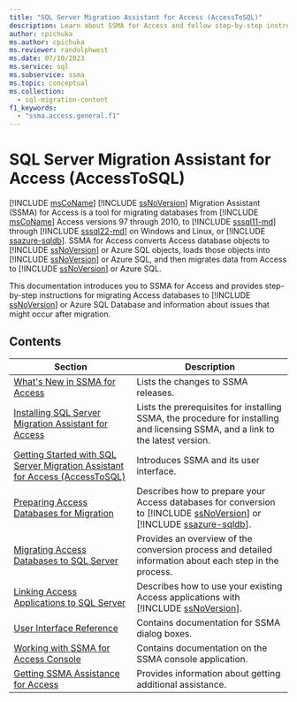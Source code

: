 ```yaml
---
title: "SQL Server Migration Assistant for Access (AccessToSQL)"
description: Learn about SSMA for Access and follow step-by-step instructions for migrating Access databases to SQL Server or Azure SQL Database.
author: cpichuka
ms.author: cpichuka
ms.reviewer: randolphwest
ms.date: 07/10/2023
ms.service: sql
ms.subservice: ssma
ms.topic: conceptual
ms.collection:
  - sql-migration-content
f1_keywords:
  - "ssma.access.general.f1"
---
```

# SQL Server Migration Assistant for Access (AccessToSQL)

[!INCLUDE [msCoName](../../includes/msconame-md.md)] [!INCLUDE [ssNoVersion](../../includes/ssnoversion-md.md)] Migration Assistant (SSMA) for Access is a tool for migrating databases from [!INCLUDE [msCoName](../../includes/msconame-md.md)] Access versions 97 through 2010, to [!INCLUDE [sssql11-md](../../includes/sssql11-md.md)] through [!INCLUDE [sssql22-md](../../includes/sssql22-md.md)] on Windows and Linux, or [!INCLUDE [ssazure-sqldb](../../includes/ssazure-sqldb.md)]. SSMA for Access converts Access database objects to [!INCLUDE [ssNoVersion](../../includes/ssnoversion-md.md)] or Azure SQL objects, loads those objects into [!INCLUDE [ssNoVersion](../../includes/ssnoversion-md.md)] or Azure SQL, and then migrates data from Access to [!INCLUDE [ssNoVersion](../../includes/ssnoversion-md.md)] or Azure SQL.

This documentation introduces you to SSMA for Access and provides step-by-step instructions for migrating Access databases to [!INCLUDE [ssNoVersion](../../includes/ssnoversion-md.md)] or Azure SQL Database and information about issues that might occur after migration.

## Contents

| Section | Description |
| --- | --- |
| [What's New in SSMA for Access](what-s-new-in-ssma-for-access-accesstosql.md) | Lists the changes to SSMA releases. |
| [Installing SQL Server Migration Assistant for Access](installing-sql-server-migration-assistant-for-access-accesstosql.md) | Lists the prerequisites for installing SSMA, the procedure for installing and licensing SSMA, and a link to the latest version. |
| [Getting Started with SQL Server Migration Assistant for Access (AccessToSQL)](../../ssma/access/getting-started-with-sql-server-migration-assistant-for-access-accesstosql.md) | Introduces SSMA and its user interface. |
| [Preparing Access Databases for Migration](preparing-access-databases-for-migration-accesstosql.md) | Describes how to prepare your Access databases for conversion to [!INCLUDE [ssNoVersion](../../includes/ssnoversion-md.md)] or [!INCLUDE [ssazure-sqldb](../../includes/ssazure-sqldb.md)]. |
| [Migrating Access Databases to SQL Server](migrating-access-databases-to-sql-server-azure-sql-db-accesstosql.md) | Provides an overview of the conversion process and detailed information about each step in the process. |
| [Linking Access Applications to SQL Server](linking-access-applications-to-sql-server-azure-sql-db-accesstosql.md) | Describes how to use your existing Access applications with [!INCLUDE [ssNoVersion](../../includes/ssnoversion-md.md)]. |
| [User Interface Reference](user-interface-reference-accesstosql.md) | Contains documentation for SSMA dialog boxes. |
| [Working with SSMA for Access Console](working-with-ssma-for-access-console-accesstosql.md) | Contains documentation on the SSMA console application. |
| [Getting SSMA Assistance for Access](../sql-server-migration-assistant.md) | Provides information about getting additional assistance. |
